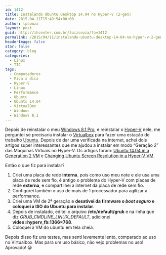 ```yaml
---
id: 1412
title: Instalando Ubuntu Desktop 14.04 no Hyper-V (2-gen)
date: 2015-04-11T15:49:54+00:00
author: lpsouza
layout: post
guid: http://ihcenter.com.br/luizsouza/?p=1412
permalink: /2015/04/11/instalando-ubuntu-desktop-14-04-no-hyper-v-2-gen/
headerImage: false
star: false
category: blog
categories:
  - Linux
  - TIC
tags:
  - Computadores
  - Fica a dica
  - Hyper-V
  - Linux
  - Performance
  - Ubuntu
  - Ubuntu 14.04
  - VirtualBox
  - Windows
  - Windows 8.1
---
```

Depois de reinstalar o meu [Windows 8.1 Pro](http://windows.microsoft.com/pt-br/windows/home), e reinstalar o [Hyper-V](http://www.microsoft.com/pt-br/server-cloud/solutions/virtualization.aspx) nele, me perguntei se precisaria instalar o [Virtualbox](https://www.virtualbox.org/) para fazer uma estação de trabalho [Ubuntu](http://www.ubuntu.com/). Depois de dar uma verificada na internet, achei dois artigos super interessantes que me ajudou a instalar em modo &#8220;Geração 2&#8221; das Maquinas Virtuais no Hyper-V. Os artigos foram: [Ubuntu 14.04 in a Generation 2 VM](http://blogs.msdn.com/b/virtual_pc_guy/archive/2014/06/09/ubuntu-14-04-in-a-generation-2-vm.aspx) e [Changing Ubuntu Screen Resolution in a Hyper-V VM](http://blogs.msdn.com/b/virtual_pc_guy/archive/2014/09/19/changing-ubuntu-screen-resolution-in-a-hyper-v-vm.aspx).

Então o que fiz para instalar?

  1. Criei uma placa de rede **interna**, pois como uso meu note e ele usa uma placa de rede sem fio, é antigo o problema do Hyper-V com placas de rede **externa**, e compartilhei a internet da placa de rede sem fio.
  2. Configurei também o uso de mais de 1 processador para agilizar a performance.
  3. Criei uma VM de 2ª geração e **desativei da firmware o _boot seguro_ e coloquei a ISO do Ubuntu para instalar**.
  4. Depois de instalado, editei o arquivo **/etc/default/grub** e na linha que diz _GRUB\_CMDLINE\_LINUX_DEFAULT_, adicionei **video=hyperv_fb:1366&#215;768**.
  5. Coloquei a VM do ubuntu em tela cheia.

Depois disso fiz uns testes, mas senti levemente lento, comparado ao uso no Virtualbox. Mas para um uso básico, não vejo problemas no uso! Aprovado! 😀